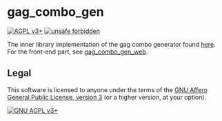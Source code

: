 # gag\_combo\_gen

[![AGPL v3+](https://img.shields.io/badge/license-GNU%20AGPL%20v3.0%2B-663366)](./LICENSE)
[![unsafe forbidden](https://img.shields.io/badge/unsafe-forbidden-success.svg)](https://github.com/rust-secure-code/safety-dance/)

The inner library implementation of the gag combo generator found
[here](https://zz.nfshost.com/). For the front-end part, see
[gag\_combo\_gen\_web](https://github.com/JonathanHelianthicusDoe/gag_combo_gen_web).

## Legal

This software is licensed to anyone under the terms of the [GNU Affero General
Public License, version 3](https://www.gnu.org/licenses/agpl-3.0.en.html) (or a
higher version, at your option).

[![GNU AGPL v3+](https://www.gnu.org/graphics/agplv3-with-text-162x68.png "GNU AGPL v3+")](https://www.gnu.org/licenses/agpl-3.0.en.html)

